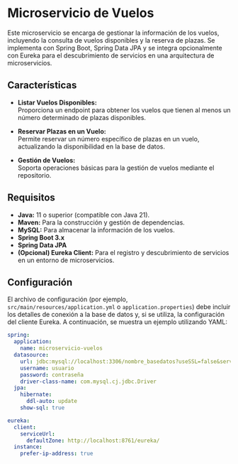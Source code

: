 # Microservicio de Vuelos

Este microservicio se encarga de gestionar la información de los vuelos, incluyendo la consulta de vuelos disponibles y la reserva de plazas. Se implementa con Spring Boot, Spring Data JPA y se integra opcionalmente con Eureka para el descubrimiento de servicios en una arquitectura de microservicios.

## Características

- **Listar Vuelos Disponibles:**  
  Proporciona un endpoint para obtener los vuelos que tienen al menos un número determinado de plazas disponibles.

- **Reservar Plazas en un Vuelo:**  
  Permite reservar un número específico de plazas en un vuelo, actualizando la disponibilidad en la base de datos.

- **Gestión de Vuelos:**  
  Soporta operaciones básicas para la gestión de vuelos mediante el repositorio.

## Requisitos

- **Java:** 11 o superior (compatible con Java 21).
- **Maven:** Para la construcción y gestión de dependencias.
- **MySQL:** Para almacenar la información de los vuelos.
- **Spring Boot 3.x**
- **Spring Data JPA**
- **(Opcional) Eureka Client:** Para el registro y descubrimiento de servicios en un entorno de microservicios.

## Configuración

El archivo de configuración (por ejemplo, `src/main/resources/application.yml` o `application.properties`) debe incluir los detalles de conexión a la base de datos y, si se utiliza, la configuración del cliente Eureka. A continuación, se muestra un ejemplo utilizando YAML:

```yaml
spring:
  application:
    name: microservicio-vuelos
  datasource:
    url: jdbc:mysql://localhost:3306/nombre_basedatos?useSSL=false&serverTimezone=UTC
    username: usuario
    password: contraseña
    driver-class-name: com.mysql.cj.jdbc.Driver
  jpa:
    hibernate:
      ddl-auto: update
    show-sql: true

eureka:
  client:
    serviceUrl:
      defaultZone: http://localhost:8761/eureka/
  instance:
    prefer-ip-address: true